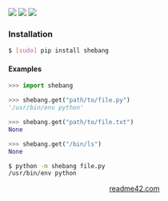 <!--
https://readme42.com
-->


[![](https://img.shields.io/pypi/v/shebang.svg?maxAge=3600)](https://pypi.org/project/shebang/)
[![](https://img.shields.io/badge/License-Unlicense-blue.svg?longCache=True)](https://unlicense.org/)
[![](https://github.com/andrewp-as-is/shebang.py/workflows/tests42/badge.svg)](https://github.com/andrewp-as-is/shebang.py/actions)

### Installation
```bash
$ [sudo] pip install shebang
```

#### Examples
```python
>>> import shebang

>>> shebang.get("path/to/file.py")
'/usr/bin/env python'

>>> shebang.get("path/to/file.txt")
None

>>> shebang.get("/bin/ls")
None
```

```bash
$ python -m shebang file.py
/usr/bin/env python
```

<p align="center">
    <a href="https://readme42.com/">readme42.com</a>
</p>

